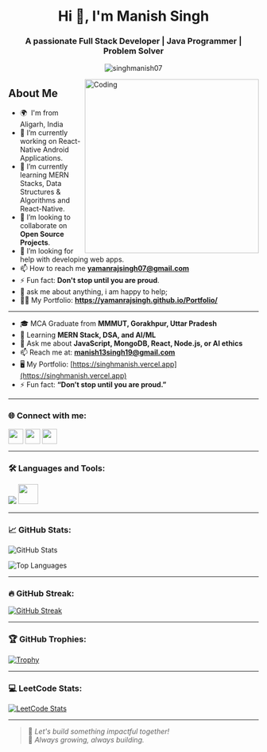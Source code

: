 <h1 align="center">Hi 👋, I'm Manish Singh</h1>
<h3 align="center">A passionate Full Stack Developer | Java Programmer | Problem Solver</h3>

<p align="center">
  <img src="https://komarev.com/ghpvc/?username=singhmanish07&label=Profile%20views&color=0e75b6&style=flat" alt="singhmanish07" />
</p>
<img align="right" alt="Coding" width="350" src="https://user-images.githubusercontent.com/74038190/216644497-1951db19-8f3d-4e44-ac08-8e9d7e0d94a7.gif" />

## About Me
* 🌍  I'm from Aligarh, India
* 🔭 I’m currently working on  React-Native Android Applications.
* 🌱 I’m currently learning MERN Stacks, Data Structures & Algorithms and React-Native.
* 👯 I’m looking to collaborate on **Open Source Projects**.
* 🤔 I’m looking for help with developing web apps.
* 📫 How to reach me **yamanrajsingh07@gmail.com**
* ⚡ Fun fact: **Don't stop until you are proud**.
* 💬 ask me about anything, i am happy to help;
* 👨‍💻 My Portfolio: **https://yamanrajsingh.github.io/Portfolio/**
---

- 🎓 MCA Graduate from **MMMUT, Gorakhpur, Uttar Pradesh**
- 🧠 Learning **MERN Stack, DSA, and AI/ML**
- 💬 Ask me about **JavaScript, MongoDB, React, Node.js, or AI ethics**
- 📫 Reach me at: **manish13singh19@gmail.com**
- 🖥️ My Portfolio: [https://singhmanish.vercel.app](https://singhmanish.vercel.app)
- ⚡ Fun fact: **“Don’t stop until you are proud.”**

---

### 🌐 Connect with me:
<p align="left">
  <a href="https://www.linkedin.com/in/singhmanish07" target="blank"><img align="center" src="https://cdn.jsdelivr.net/npm/simple-icons@v3/icons/linkedin.svg" height="30" /></a>
  <a href="https://www.instagram.com/singhmanish07/" target="blank"><img align="center" src="https://cdn.jsdelivr.net/npm/simple-icons@v3/icons/instagram.svg" height="30" /></a>
  <a href="mailto:manish13singh19@gmail.com" target="blank"><img align="center" src="https://cdn.jsdelivr.net/npm/simple-icons@v3/icons/gmail.svg" height="30" /></a>
</p>

---

### 🛠️ Languages and Tools:
<p align="left">
  <img src="https://skillicons.dev/icons?i=java,js,react,nodejs,express,mongodb,tailwind,bootstrap,html,git,github,vercel,vscode,intellijidea" />
  <img src="https://resources.jetbrains.com/storage/products/company/brand/logos/IntelliJ_IDEA_icon.png" width="40" height="40" />
</p>





---

### 📈 GitHub Stats:
![GitHub Stats](https://github-readme-stats.vercel.app/api?username=singhmanish07&show_icons=true&theme=tokyonight)

![Top Languages](https://github-readme-stats.vercel.app/api/top-langs/?username=singhmanish07&layout=compact&theme=tokyonight)

---

### 🔥 GitHub Streak:
[![GitHub Streak](https://streak-stats.demolab.com?user=singhmanish07&theme=tokyonight&hide_border=false)](https://git.io/streak-stats)

---

### 🏆 GitHub Trophies:
[![Trophy](https://github-profile-trophy.vercel.app/?username=singhmanish07&theme=monokai&no-frame=true&column=8)](https://github.com/ryo-ma/github-profile-trophy)

---

### 💻 LeetCode Stats:
[![LeetCode Stats](https://leetcard.jacoblin.cool/singhmanish07?ext=contest&theme=dark)](https://leetcode.com/singhmanish07/)

---

> 🚀 *Let's build something impactful together!*  
> 🌱 *Always growing, always building.*

